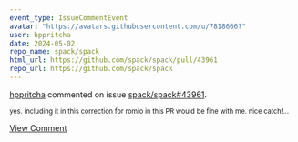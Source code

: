 ```yaml
---
event_type: IssueCommentEvent
avatar: "https://avatars.githubusercontent.com/u/7818666?"
user: hppritcha
date: 2024-05-02
repo_name: spack/spack
html_url: https://github.com/spack/spack/pull/43961
repo_url: https://github.com/spack/spack
---
```


<a href='https://github.com/hppritcha' target='_blank'>hppritcha</a> commented on issue <a href='https://github.com/spack/spack/pull/43961' target='_blank'>spack/spack#43961</a>.

<small>yes.  including it in this correction for romio in this PR would be fine with me.  nice catch!...</small>

<a href='https://github.com/spack/spack/pull/43961' target='_blank'>View Comment</a>